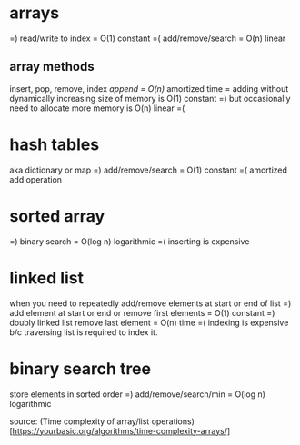 # arrays 
  =) read/write to index = O(1) constant
  =( add/remove/search = O(n) linear
## array methods
insert, pop, remove, index
*append = O(n)* amortized time = adding without dynamically increasing size of memory is O(1) constant =) but occasionally need to allocate more memory is O(n) linear =(

# hash tables
aka dictionary or map
  =) add/remove/search = O(1) constant
  =( amortized add operation

# sorted array
  =) binary search = O(log n) logarithmic
  =( inserting is expensive

# linked list
when you need to repeatedly add/remove elements at start or end of list
  =) add element at start or end or remove first elements = O(1) constant
  =) doubly linked list remove last element = O(n) time
  =( indexing is expensive b/c traversing list is required to index it.

# binary search tree
store elements in sorted order
  =) add/remove/search/min = O(log n) logarithmic

source: (Time complexity of array/list operations)[https://yourbasic.org/algorithms/time-complexity-arrays/]
